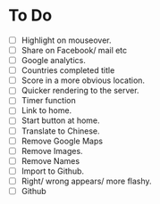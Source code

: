 # To Do 

- [ ] Highlight on mouseover. 
- [ ] Share on Facebook/ mail etc
- [ ] Google analytics. 
- [ ] Countries completed title 	
- [ ] Score in a more obvious location. 
- [ ] Quicker rendering to the server. 
- [ ] Timer function 
- [ ] Link to home. 
- [ ] Start button at home. 
- [ ] Translate to Chinese. 
- [ ] Remove Google Maps 
- [ ] Remove Images. 
- [ ] Remove Names 
- [ ] Import to Github. 
- [ ] Right/ wrong appears/ more flashy. 
- [ ] Github 	
